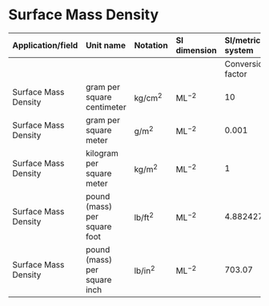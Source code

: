 # Surface Mass Density

| Application/field | Unit name | Notation | SI dimension | SI/metric system |  | English/US system |  |
| :--- | :--- | :--- | :--- | :--- | :--- | :--- | :--- |
|  |  |  |  | Conversion factor | Unit | Conversion factor | Unit |
| Surface Mass Density | gram per square centimeter | $\mathrm{kg} / \mathrm{cm}^{2}$ | $\mathrm{ML}^{-2}$ | 10 | $\mathrm{kg} / \mathrm{m}^{2}$ | 2.0482 | $\mathrm{lb} / \mathrm{ft}^{2}$ |
| Surface Mass Density | gram per square meter | $\mathrm{g} / \mathrm{m}^{2}$ | $\mathrm{ML}^{-2}$ | 0.001 | $\mathrm{kg} / \mathrm{m}^{2}$ | 0.00020482 | $\mathrm{lb} / \mathrm{ft}^{2}$ |
| Surface Mass Density | kilogram per square meter | $\mathrm{kg} / \mathrm{m}^{2}$ | $\mathrm{ML}^{-2}$ | 1 | $\mathrm{kg} / \mathrm{m}^{2}$ | 0.20482 | $\mathrm{lb} / \mathrm{ft}^{2}$ |
| Surface Mass Density | pound (mass) per square foot | $\mathrm{lb} / \mathrm{ft}^{2}$ | $\mathrm{ML}^{-2}$ | 4.882427 | $\mathrm{kg} / \mathrm{m}^{2}$ | 1.0000 | $\mathrm{lb} / \mathrm{ft}^{2}$ |
| Surface Mass Density | pound (mass) per square inch | $\mathrm{lb} / \mathrm{in}^{2}$ | $\mathrm{ML}^{-2}$ | 703.07 | $\mathrm{kg} / \mathrm{m}^{2}$ | 144.00 | $\mathrm{lb} / \mathrm{ft}^{2}$ |
